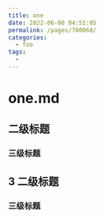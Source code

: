```yaml
---
title: one
date: 2022-06-08 04:51:05
permalink: /pages/780068/
categories:
  - foo
tags:
  - 
---
```

# one.md


## 二级标题
### 三级标题
## 3 二级标题
### 三级标题